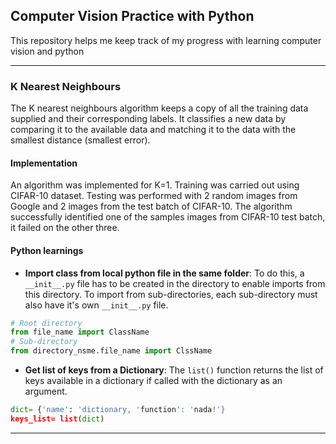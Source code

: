 ## Computer Vision Practice with Python
This repository helps me keep track of my progress with learning computer vision and python

---------------------------------------------------------------------------------------------------
### K Nearest Neighbours
The K nearest neighbours algorithm keeps a copy of all the training data supplied and their corresponding labels. It classifies a new data by comparing it to the available data and matching it to the data with the smallest distance (smallest error).

#### Implementation
An algorithm was implemented for K=1.
Training was carried out using CIFAR-10 dataset.
Testing was performed with 2 random images from Google and 2 images from the test batch of CIFAR-10.
The algorithm successfully identified one of the samples images from CIFAR-10 test batch, it failed on the other three.

#### Python learnings
* __Import class from local python file in the same folder__: To do this, a `__init__.py` file has to be created in the directory to enable imports from this directory. To import from sub-directories, each sub-directory must also have it's own `__init__.py` file.
```python
# Root directory
from file_name import ClassName
# Sub-directory
from directory_nsme.file_name import ClssName
```

* __Get list of keys from a Dictionary__: The `list()` function returns the list of keys available in a dictionary if called with the dictionary as an argument.
```python
dict= {'name': 'dictionary, 'function': 'nada!'}
keys_list= list(dict)
```

---------------------------------------------------------------------------------------------------
